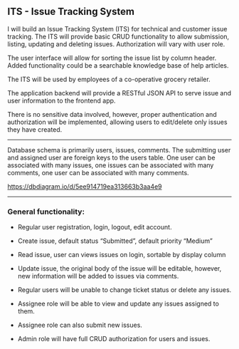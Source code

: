 ## ITS - Issue Tracking System

I will build an Issue Tracking System (ITS) for technical and customer issue tracking. The ITS will provide basic CRUD functionality to allow submission, listing, updating and deleting issues. Authorization will vary with user role.

The user interface will allow for sorting the issue list by column header.
Added functionality could be a searchable knowledge base of help articles.

The ITS will be used by employees of a co-operative grocery retailer.

The application backend will provide a RESTful JSON API to serve issue and user information to the frontend app.

There is no sensitive data involved, however, proper authentication and authorization will be implemented, allowing users to edit/delete only issues they have created.

---

Database schema is primarily users, issues, comments. The submitting user and assigned user are foreign keys to the users table. One user can be associated with many issues, one issues can be associated with many comments, one user can be associated with many comments.

https://dbdiagram.io/d/5ee914719ea313663b3aa4e9

---

### General functionality:

- Regular user registration, login, logout, edit account.
- Create issue, default status “Submitted”, default priority “Medium”
- Read issue, user can views issues on login, sortable by display column
- Update issue, the original body of the issue will be editable, however, new information will be added to issues via comments. 
- Regular users will be unable to change ticket status or delete any issues.


- Assignee role will be able to view and update any issues assigned to them.
- Assignee role can also submit new issues.


- Admin role will have full CRUD authorization for users and issues.